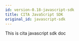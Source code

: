 ```yaml
---
id: version-0.18-javascript-sdk
title: CITA JavaScript SDK
original_id: javascript-sdk
---
```


This is cita javascript sdk doc
